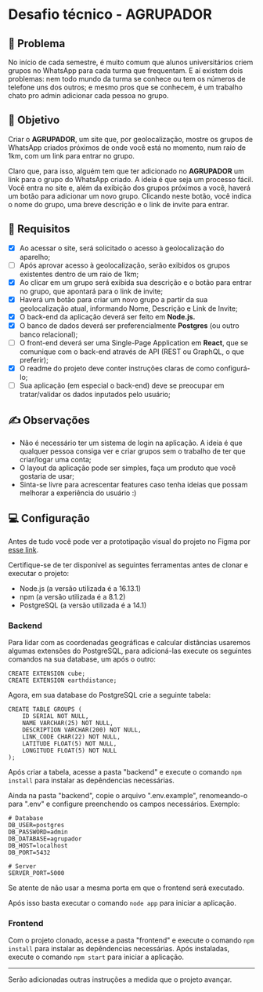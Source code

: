 # Desafio técnico - AGRUPADOR

## 🤔 Problema

No início de cada semestre, é muito comum que alunos universitários criem grupos no WhatsApp para cada turma que frequentam. E aí existem dois problemas: nem todo mundo da turma se conhece ou tem os números de telefone uns dos outros; e mesmo pros que se conhecem, é um trabalho chato pro admin adicionar cada pessoa no grupo.

## 🎯 Objetivo

Criar o **AGRUPADOR**, um site que, por geolocalização, mostre os grupos de WhatsApp criados próximos de onde você está no momento, num raio de 1km, com um link para entrar no grupo.

Claro que, para isso, alguém tem que ter adicionado no **AGRUPADOR** um link para o grupo do WhatsApp criado. A ideia é que seja um processo fácil. Você entra no site e, além da exibição dos grupos próximos a você, haverá um botão para adicionar um novo grupo. Clicando neste botão, você indica o nome do grupo, uma breve descrição e o link de invite para entrar.

## 📑 Requisitos

- [x]  Ao acessar o site, será solicitado o acesso à geolocalização do aparelho;
- [ ]  Após aprovar acesso à geolocalização, serão exibidos os grupos existentes dentro de um raio de 1km;
- [x]  Ao clicar em um grupo será exibida sua descrição e o botão para entrar no grupo, que apontará para o link de invite;
- [x]  Haverá um botão para criar um novo grupo a partir da sua geolocalização atual, informando Nome, Descrição e Link de Invite;
- [x]  O back-end da aplicação deverá ser feito em **Node.js.**
- [x]  O banco de dados deverá ser preferencialmente **Postgres** (ou outro banco relacional);
- [ ]  O front-end deverá ser uma Single-Page Application em **React**, que se comunique com o back-end através de API (REST ou GraphQL, o que preferir);
- [x]  O readme do projeto deve conter instruções claras de como configurá-lo;
- [ ]  Sua aplicação (em especial o back-end) deve se preocupar em tratar/validar os dados inputados pelo usuário;

## ✍️ Observações

- Não é necessário ter um sistema de login na aplicação. A ideia é que qualquer pessoa consiga ver e criar grupos sem o trabalho de ter que criar/logar uma conta;
- O layout da aplicação pode ser simples, faça um produto que você gostaria de usar;
- Sinta-se livre para acrescentar features caso tenha ideias que possam melhorar a experiência do usuário :)

## 💻 Configuração

Antes de tudo você pode ver a prototipação visual do projeto no Figma por [esse link](https://www.figma.com/file/CIoLpOSaAcfqH2AZl9thpN/AGRUPADOR).

Certifique-se de ter disponível as seguintes ferramentas antes de clonar e executar o projeto:
* Node.js (a versão utilizada é a 16.13.1)
* npm (a versão utilizada é a 8.1.2)
* PostgreSQL (a versão utilizada é a 14.1)

### Backend

Para lidar com as coordenadas geográficas e calcular distâncias usaremos algumas extensões do PostgreSQL, para adicioná-las execute os seguintes comandos na sua database, um após o outro:
```
CREATE EXTENSION cube;
CREATE EXTENSION earthdistance;
```

Agora, em sua database do PostgreSQL crie a seguinte tabela:
```
CREATE TABLE GROUPS (
	ID SERIAL NOT NULL,
	NAME VARCHAR(25) NOT NULL,
	DESCRIPTION VARCHAR(200) NOT NULL,
	LINK_CODE CHAR(22) NOT NULL,
	LATITUDE FLOAT(5) NOT NULL,
	LONGITUDE FLOAT(5) NOT NULL
);
```

Após criar a tabela, acesse a pasta "backend" e execute o comando `npm install` para instalar as depêndencias necessárias.

Ainda na pasta "backend", copie o arquivo ".env.example", renomeando-o para ".env" e configure preenchendo os campos necessários. Exemplo:
```
# Database
DB_USER=postgres
DB_PASSWORD=admin
DB_DATABASE=agrupador
DB_HOST=localhost
DB_PORT=5432

# Server
SERVER_PORT=5000
```
Se atente de não usar a mesma porta em que o frontend será executado.

Após isso basta executar o comando `node app` para iniciar a aplicação.

### Frontend 

Com o projeto clonado, acesse a pasta "frontend" e execute o comando `npm install` para instalar as depêndencias necessárias. Após instaladas, execute o comando `npm start` para iniciar a aplicação.

---
Serão adicionadas outras instruções a medida que o projeto avançar.